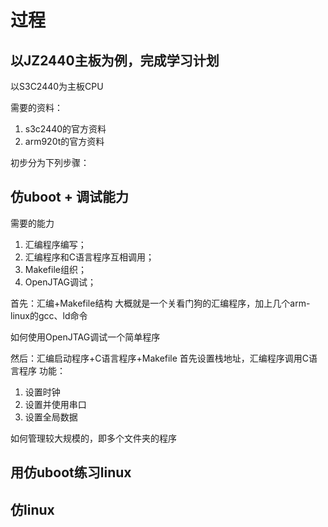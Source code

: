 # 过程

## 以JZ2440主板为例，完成学习计划
以S3C2440为主板CPU

需要的资料：
1. s3c2440的官方资料
2. arm920t的官方资料

初步分为下列步骤：

## 仿uboot + 调试能力
需要的能力
1. 汇编程序编写；
2. 汇编程序和C语言程序互相调用；
2. Makefile组织；
3. OpenJTAG调试；

首先：汇编+Makefile结构
大概就是一个关看门狗的汇编程序，加上几个arm-linux的gcc、ld命令

如何使用OpenJTAG调试一个简单程序

然后：汇编启动程序+C语言程序+Makefile
首先设置栈地址，汇编程序调用C语言程序
功能：
1. 设置时钟
2. 设置并使用串口
3. 设置全局数据

如何管理较大规模的，即多个文件夹的程序

## 用仿uboot练习linux

## 仿linux
